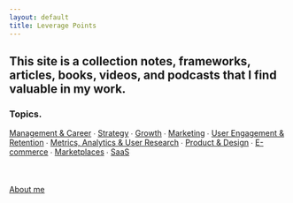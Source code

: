 ```yaml
---
layout: default
title: Leverage Points
---
```


## This site is a collection notes, frameworks, articles, books, videos, and podcasts that I find valuable in my work.

### Topics.

[Management & Career](https://leveragepoints.github.io/management/) ∙ [Strategy](https://leveragepoints.github.io/strategy/) ∙ [Growth](https://leveragepoints.github.io/growth/) ∙ [Marketing](https://leveragepoints.github.io/marketing/) ∙ [User Engagement & Retention](https://leveragepoints.github.io/retention/) ∙ [Metrics, Analytics & User Research](https://leveragepoints.github.io/analytics) ∙ [Product & Design](https://leveragepoints.github.io/product/) ∙ [E-commerce](https://leveragepoints.github.io/ecommerce/) ∙ [Marketplaces](https://leveragepoints.github.io/marketplaces/) ∙ [SaaS](https://leveragepoints.github.io/saas/)
<br />
<br />
<br />
<br />
[About me](https://leveragepoints.github.io/about/)
